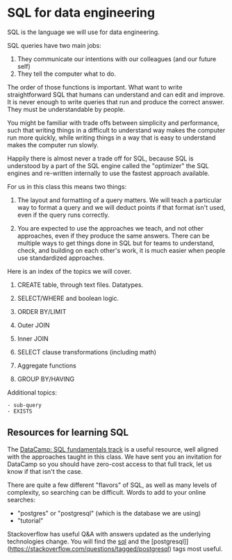 # SQL for data engineering

SQL is the language we will use for data engineering.

SQL queries have two main jobs:

1. They communicate our intentions with our colleagues (and our future self)
2. They tell the computer what to do.

The order of those functions is important. What want to write straightforward SQL that humans can understand and can edit and improve. It is never enough to write queries that run and produce the correct answer. They must be understandable by people. 

You might be familiar with trade offs between simplicity and performance, such that writing things in a difficult to understand way makes the computer run more quickly, while writing things in a way that is easy to understand makes the computer run slowly.

Happily there is almost never a trade off for SQL, because SQL is understood by a part of the SQL engine called the "optimizer" the SQL engines and re-written internally to use the fastest approach available.

For us in this class this means two things:

1. The layout and formatting of a query matters. We will teach a particular way to format a query and we will deduct points if that format isn't used, even if the query runs correctly.

2. You are expected to use the approaches we teach, and not other approaches, even if they produce the same answers. There can be multiple ways to get things done in SQL but for teams to understand, check, and building on each other's work, it is much easier when people use standardized approaches.


Here is an index of the topics we will cover.

1. CREATE table, through text files. Datatypes.
    
2. SELECT/WHERE and boolean logic. 

3. ORDER BY/LIMIT

4. Outer JOIN

5. Inner JOIN

6. SELECT clause transformations (including math)

7. Aggregate functions

8. GROUP BY/HAVING

Additional topics:

    - sub-query
    - EXISTS

## Resources for learning SQL

The [DataCamp: SQL fundamentals track](https://app.datacamp.com/learn/skill-tracks/sql-fundamentals) is a useful resource, well aligned with the approaches taught in this class.  We have sent you an invitation for DataCamp so you should have zero-cost access to that full track, let us know if that isn't the case.

There are quite a few different "flavors" of SQL, as well as many levels of complexity, so searching can be difficult.  Words to add to your online searches:

- "postgres" or "postgresql" (which is the database we are using)
- "tutorial"

Stackoverflow has useful Q&A with answers updated as the underlying technologies change. You will find the [sql](https://stackoverflow.com/questions/tagged/sql) and the [postgresql]](https://stackoverflow.com/questions/tagged/postgresql) tags most useful.